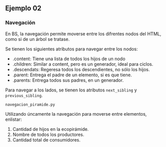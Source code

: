 ## Ejemplo 02

### Navegación

En BS, la navegación permite moverse entre los difrentes nodos del HTML, como si de un árbol se tratase.

Se tienen los siguientes atributos para navegar entre los nodos:

* .content: Tiene una lista de todos los hijos de un nodo
* .children: Similar a content, pero es un generador, ideal para ciclos.
* .descendats: Regeresa todos los descendientes, no sólo los hijos.
* .parent: Entrega el padre de un elemento, si es que tiene.
* .parents: Entrega todos sus padres, en un generador.

Para navegar a los lados, se tienen los atributos `next_sibling` y `previous_sibling`.

`navegacion_piramide.py`

Utilizando úncamente la navegación para moverse entre elementos, enlistar:

1. Cantidad de hijos en la ecopirámide.
2. Nombre de todos los productores.
3. Cantidad total de consumidores.
